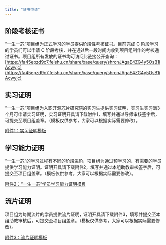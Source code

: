 ```yaml
---
title: "证书申请"
---
```


## 阶段考核证书

“一生一芯”项目组为正式学习的学员提供阶段性考核证书。目前完成 C 阶段学习的学员们可以申请 C 阶段考核，并在通过后一段时间内收到项目组制作的考核通过证书。项目组所有发放的证书均可访问此链接公开查询：[https://fa45epzd9c7.feishu.cn/share/base/query/shrcnJAgaE4ZG4y5OsB1iAcwyjc](https://fa45epzd9c7.feishu.cn/share/base/query/shrcnJAgaE4ZG4y5OsB1iAcwyjc)

## 实习证明

“一生一芯”项目组为入职开源芯片研究院的实习生提供实习证明，实习生实习满3个月可申请实习证明，实习证明开具请下载附件1，填写并通过导师审核签字后，可提交至项目组盖章。（模板仅供参考，大家可以根据实际需要修改）。

[附件1：实习证明模板](/res/files/附件1：实习证明模板.doc)

## 学习能力证明

 “一生一芯”的学习过程有不同的阶段进阶，项目组为通过预学习的、有需要的学员提供学习能力证明。证明开具请下载附件2，填写并通过本组助教审核签字后，可提交至项目组盖章。（模板仅供参考，大家可以根据实际需要修改）。

[附件2：“一生一芯”学员学习能力证明模板](/res/files/附件2：“一生一芯”学员学习能力证明模板.doc)

## 流片证明

项目组为每期流片的学员提供流片证明，证明开具请下载附件3，填写并提交至本组助教审核后，可提交至项目组盖章。（模板仅供参考，大家可以根据实际需要修改）。

[附件3：流片证明模板](/res/files/附件3：流片证明模板.doc)
